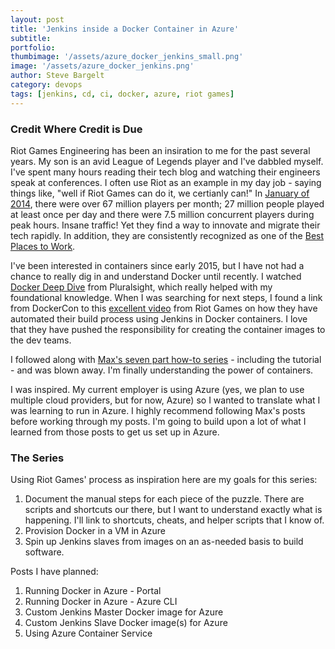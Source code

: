 ```yaml
---
layout: post
title: 'Jenkins inside a Docker Container in Azure'
subtitle: 
portfolio:  
thumbimage: '/assets/azure_docker_jenkins_small.png'
image: '/assets/azure_docker_jenkins.png'
author: Steve Bargelt
category: devops
tags: [jenkins, cd, ci, docker, azure, riot games]
---
```


### Credit Where Credit is Due

Riot Games Engineering has been an insiration to me for the past several years. My son is an avid League of Legends player and I've dabbled myself. I've spent many hours reading their tech blog and watching their engineers speak at conferences. I often use Riot as an example in my day job - saying things like, "well if Riot Games can do it, we certianly can!" In [January of 2014](http://www.riotgames.com/articles/20140711/1322/league-players-reach-new-heights-2014), there were over 67 million players per month; 27 million people played at least once per day and there were 7.5 million concurrent players during peak hours. Insane traffic! Yet they find a way to innovate and migrate their tech rapidly. In addition, they are consistently recognized as one of the [Best Places to Work](http://www.riotgames.com/articles/20150309/1656/riot-lands-13-fortune’s-100-best-companies-work-list).

I've been interested in containers since early 2015, but I have not had a chance to really dig in and understand Docker until recently. I watched [Docker Deep Dive](https://www.pluralsight.com/courses/docker-deep-dive) from Pluralsight, which really helped with my foundational knowledge. When I was searching for next steps, I found a link from DockerCon to this [excellent video](https://engineering.riotgames.com/news/thinking-inside-container-dockercon-talk-and-story-so-far) from Riot Games on how they have automated their build process using Jenkins in Docker containers. I love that they have pushed the responsibility for creating the container images to the dev teams.

I followed along with [Max's seven part how-to series](https://engineering.riotgames.com/news/thinking-inside-container) - including the tutorial - and was blown away. I'm finally understanding the power of containers. 

I was inspired. My current employer is using Azure (yes, we plan to use multiple cloud providers, but for now, Azure) so I wanted to translate what I was learning to run in Azure. I highly recommend following Max's posts before working through my posts. I'm going to build upon a lot of what I learned from those posts to get us set up in Azure.

### The Series 
Using Riot Games' process as inspiration here are my goals for this series:

1. Document the manual steps for each piece of the puzzle. There are scripts and shortcuts our there, but I want to understand exactly what is happening. I'll link to shortcuts, cheats, and helper scripts that I know of.
1. Provision Docker in a VM in Azure
1. Spin up Jenkins slaves from images on an as-needed basis to build software.

Posts I have planned:

1. Running Docker in Azure - Portal
1. Running Docker in Azure - Azure CLI
1. Custom Jenkins Master Docker image for Azure
1. Custom Jenkins Slave Docker image(s) for Azure  
1. Using Azure Container Service 